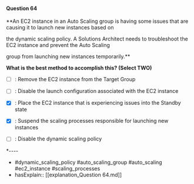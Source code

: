 #### Question  64

**An EC2 instance in an Auto Scaling group is having some issues that are causing it to launch new instances based on

the dynamic scaling policy. A Solutions Architect needs to troubleshoot the EC2 instance and prevent the Auto Scaling

group from launching new instances temporarily.**

**What is the best method to accomplish this? (Select TWO)**

- [ ] :  Remove the EC2 instance from the Target Group

- [ ] :  Disable the launch configuration associated with the EC2 instance

- [x] :  Place the EC2 instance that is experiencing issues into the Standby state

- [x] :  Suspend the scaling processes responsible for launching new instances

- [ ] :  Disable the dynamic scaling policy

*----

- #dynamic_scaling_policy #auto_scaling_group #auto_scaling #ec2_instance #scaling_processes
- hasExplain:: [[explanation_Question  64.md]]

